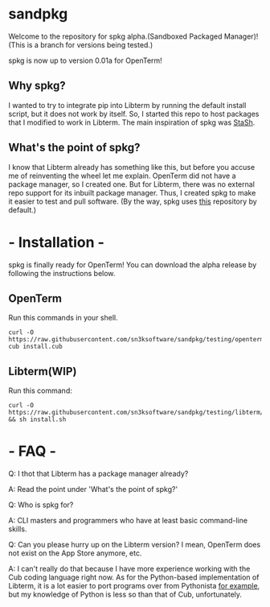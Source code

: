 # sandpkg
Welcome to the repository for spkg alpha.(Sandboxed Packaged Manager)!
(This is a branch for versions being tested.)

spkg is now up to version 0.01a for OpenTerm!

## Why spkg?
I wanted to try to integrate pip into Libterm by running the default install script,
but it does not work by itself. So, I started this repo to host packages that I modified to work in Libterm.
The main inspiration of spkg was [StaSh](https://github.com/ywangd/stash).

## What's the point of spkg?
I know that Libterm already has something like this, but before you accuse me of reinventing the wheel let me explain.
OpenTerm did not have a package manager, so I created one.
But for Libterm, there was no external repo support for its inbuilt package manager.
Thus, I created spkg to make it easier to test and pull software.
(By the way, spkg uses [this](https://github.com/sn3ksoftware/sandboxrepo) repository by default.)

# - Installation -

spkg is finally ready for OpenTerm! You can download the alpha release by following the instructions below.

## OpenTerm
Run this commands in your shell.

```
curl -O https://raw.githubusercontent.com/sn3ksoftware/sandpkg/testing/openterm/install.cub
cub install.cub
```

## Libterm(WIP)
Run this command:

```
curl -O https://raw.githubusercontent.com/sn3ksoftware/sandpkg/testing/libterm/install.sh && sh install.sh
```

# - FAQ -
Q: I thot that Libterm has a package manager already?

A: Read the point under 'What's the point of spkg?'

Q: Who is spkg for?

A: CLI masters and programmers who have at least basic command-line skills.

Q: Can you please hurry up on the Libterm version? I mean, OpenTerm does not exist on the App Store anymore, etc.

A: I can't really do that because I have more experience working with the Cub coding language right now. As for the Python-based implementation of Libterm, it is a lot easier to port programs over from Pythonista [for example](https://github.com/jsbain/GitHubGet), but my knowledge of Python is less so than that of Cub, unfortunately.
